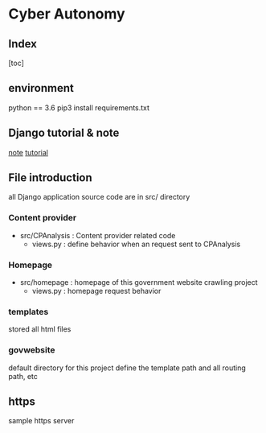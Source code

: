 # Cyber Autonomy

## Index
[toc]

## environment

python == 3.6
pip3 install requirements.txt

## Django tutorial & note

[note](https://hackmd.io/gnNUv5YOQdin9mHmafaEqg?both)
[tutorial](https://www.youtube.com/watch?v=F5mRW0jo-U4)

## File introduction

all Django application source code are in src/ directory

### Content provider

- src/CPAnalysis : Content provider related code
	- views.py : define behavior when an request sent to CPAnalysis

### Homepage

- src/homepage : homepage of this government website crawling project
	- views.py : homepage request behavior


### templates

stored all html files

### govwebsite

default directory for this project
define the template path and all routing path, etc

## https
sample https server
